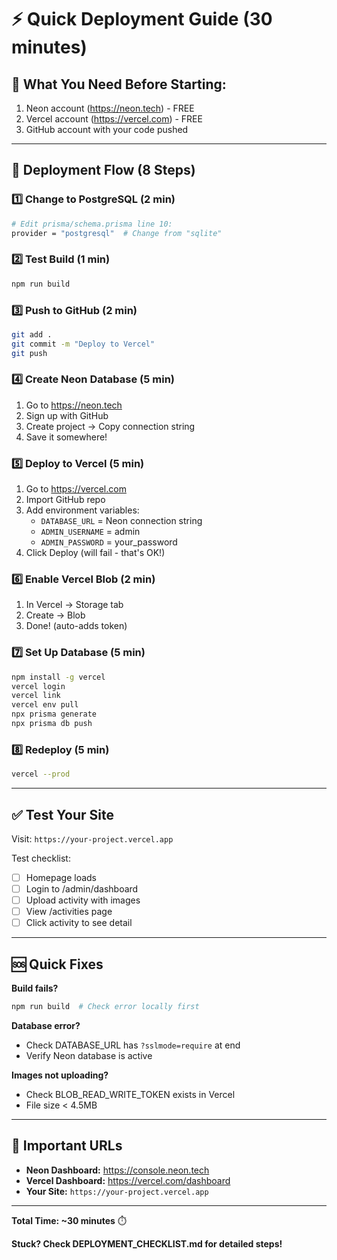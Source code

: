 # ⚡ Quick Deployment Guide (30 minutes)

## 🎯 What You Need Before Starting:
1. Neon account (https://neon.tech) - FREE
2. Vercel account (https://vercel.com) - FREE  
3. GitHub account with your code pushed

---

## 🚀 Deployment Flow (8 Steps)

### 1️⃣ Change to PostgreSQL (2 min)
```bash
# Edit prisma/schema.prisma line 10:
provider = "postgresql"  # Change from "sqlite"
```

### 2️⃣ Test Build (1 min)
```bash
npm run build
```

### 3️⃣ Push to GitHub (2 min)
```bash
git add .
git commit -m "Deploy to Vercel"
git push
```

### 4️⃣ Create Neon Database (5 min)
1. Go to https://neon.tech
2. Sign up with GitHub
3. Create project → Copy connection string
4. Save it somewhere!

### 5️⃣ Deploy to Vercel (5 min)
1. Go to https://vercel.com
2. Import GitHub repo
3. Add environment variables:
   - `DATABASE_URL` = Neon connection string
   - `ADMIN_USERNAME` = admin
   - `ADMIN_PASSWORD` = your_password
4. Click Deploy (will fail - that's OK!)

### 6️⃣ Enable Vercel Blob (2 min)
1. In Vercel → Storage tab
2. Create → Blob
3. Done! (auto-adds token)

### 7️⃣ Set Up Database (5 min)
```bash
npm install -g vercel
vercel login
vercel link
vercel env pull
npx prisma generate
npx prisma db push
```

### 8️⃣ Redeploy (5 min)
```bash
vercel --prod
```

---

## ✅ Test Your Site
Visit: `https://your-project.vercel.app`

Test checklist:
- [ ] Homepage loads
- [ ] Login to /admin/dashboard
- [ ] Upload activity with images
- [ ] View /activities page
- [ ] Click activity to see detail

---

## 🆘 Quick Fixes

**Build fails?**
```bash
npm run build  # Check error locally first
```

**Database error?**
- Check DATABASE_URL has `?sslmode=require` at end
- Verify Neon database is active

**Images not uploading?**
- Check BLOB_READ_WRITE_TOKEN exists in Vercel
- File size < 4.5MB

---

## 📱 Important URLs

- **Neon Dashboard:** https://console.neon.tech
- **Vercel Dashboard:** https://vercel.com/dashboard
- **Your Site:** `https://your-project.vercel.app`

---

**Total Time: ~30 minutes** ⏱️

**Stuck? Check DEPLOYMENT_CHECKLIST.md for detailed steps!**

